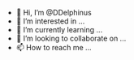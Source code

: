 - 👋 Hi, I’m @DDelphinus
- 👀 I’m interested in ...
- 🌱 I’m currently learning ...
- 💞️ I’m looking to collaborate on ...
- 📫 How to reach me ...

<!---
DDelphinus/DDelphinus is a ✨ special ✨ repository because its `README.md` (this file) appears on your GitHub profile.
You can click the Preview link to take a look at your changes.
--->
